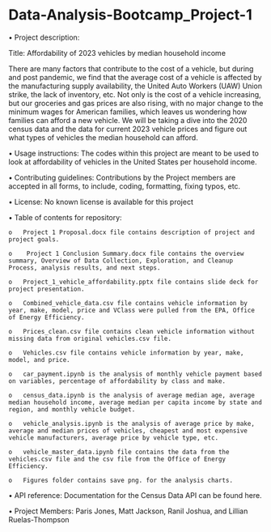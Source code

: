 # Data-Analysis-Bootcamp_Project-1
•	Project description: 

Title: Affordability of 2023 vehicles by median household income

There are many factors that contribute to the cost of a vehicle, but during and post pandemic, we find that the average cost of a vehicle is affected by the manufacturing supply availability, the United Auto Workers (UAW) Union strike, the lack of inventory, etc. Not only is the cost of a vehicle increasing, but our groceries and gas prices are also rising, with no major change to the minimum wages for American families, which leaves us wondering how families can afford a new vehicle. We will be taking a dive into the 2020 census data and the data for current 2023 vehicle prices and figure out what types of vehicles the median household can afford.

•	Usage instructions: The codes within this project are meant to be used to look at affordability of vehicles in the United States per household income.

•	Contributing guidelines: Contributions by the Project members are accepted in all forms, to include, coding, formatting, fixing typos, etc.

•	License: No known license is available for this project

•	Table of contents for repository: 
 
    o	Project 1 Proposal.docx file contains description of project and project goals.
  
    o	 Project 1 Conclusion Summary.docx file contains the overview summary, Overview of Data Collection, Exploration, and Cleanup Process, analysis results, and next steps.
 
    o	Project_1_vehicle_affordability.pptx file contains slide deck for project presentation.
 
    o	Combined_vehicle_data.csv file contains vehicle information by year, make, model, price and VClass were pulled from the EPA, Office of Energy Efficiency. 
 
    o	Prices_clean.csv file contains clean vehicle information without missing data from original vehicles.csv file.
 
    o	Vehicles.csv file contains vehicle information by year, make, model, and price.
 
    o	car_payment.ipynb is the analysis of monthly vehicle payment based on variables, percentage of affordability by class and make.
 
    o	census_data.ipynb is the analysis of average median age, average median household income, average median per capita income by state and region, and monthly vehicle budget.
 
    o	vehicle_analysis.ipynb is the analysis of average price by make, average and median prices of vehicles, cheapest and most expensive vehicle manufacturers, average price by vehicle type, etc.
 
    o	vehicle_master_data.ipynb file contains the data from the vehicles.csv file and the csv file from the Office of Energy Efficiency.
 
    o	Figures folder contains save png. for the analysis charts.

•	API reference: Documentation for the Census Data API can be found here.

•	Project Members: Paris Jones, Matt Jackson, Ranil Joshua, and Lillian Ruelas-Thompson

